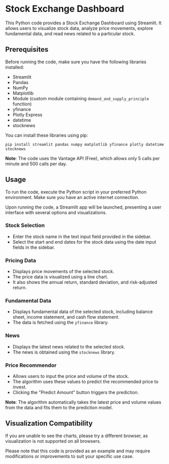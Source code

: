 # Stock Exchange Dashboard

This Python code provides a Stock Exchange Dashboard using Streamlit. It allows users to visualize stock data, analyze price movements, explore fundamental data, and read news related to a particular stock.

## Prerequisites
Before running the code, make sure you have the following libraries installed:

- Streamlit
- Pandas
- NumPy
- Matplotlib
- Module (custom module containing `demand_and_supply_principle` function)
- yfinance
- Plotly Express
- datetime
- stocknews

You can install these libraries using pip:
```
pip install streamlit pandas numpy matplotlib yfinance plotly datetime stocknews
```

**Note**: The code uses the Vantage API (Free), which allows only 5 calls per minute and 500 calls per day.

## Usage
To run the code, execute the Python script in your preferred Python environment. Make sure you have an active internet connection.

Upon running the code, a Streamlit app will be launched, presenting a user interface with several options and visualizations.

### Stock Selection
- Enter the stock name in the text input field provided in the sidebar.
- Select the start and end dates for the stock data using the date input fields in the sidebar.

### Pricing Data
- Displays price movements of the selected stock.
- The price data is visualized using a line chart.
- It also shows the annual return, standard deviation, and risk-adjusted return.

### Fundamental Data
- Displays fundamental data of the selected stock, including balance sheet, income statement, and cash flow statement.
- The data is fetched using the `yfinance` library.

### News
- Displays the latest news related to the selected stock.
- The news is obtained using the `stocknews` library.

### Price Recommendor
- Allows users to input the price and volume of the stock.
- The algorithm uses these values to predict the recommended price to invest.
- Clicking the "Predict Amount" button triggers the prediction.

**Note**: The algorithm automatically takes the latest price and volume values from the data and fits them to the prediction model.

## Visualization Compatibility
If you are unable to see the charts, please try a different browser, as visualization is not supported on all browsers.

Please note that this code is provided as an example and may require modifications or improvements to suit your specific use case.
